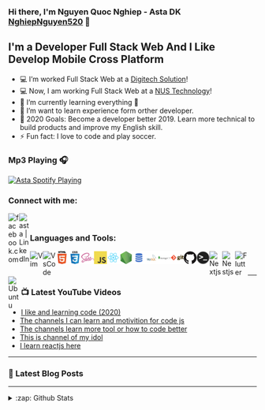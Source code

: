 ### Hi there, I'm Nguyen Quoc Nghiep - Asta DK [NghiepNguyen520][website] 👋

## I'm a Developer Full Stack Web And I Like Develop Mobile Cross Platform

- 💻 I’m worked Full Stack Web at a [Digitech Solution][website]!
- 💻 Now, I am working Full Stack Web at a [NUS Technology][website]!
- 🌱 I’m currently learning everything 🤣
- 👯 I’m want to learn experience form orther developer.
- 🥅 2020 Goals: Become a developer better 2019. Learn  more technical to build products and improve my English skill.
- ⚡ Fun fact: I love to code and play soccer.

### Mp3 Playing 🎧
[<img src="https://static-zmp3.zadn.vn/skins/common/logo600.png" alt="Asta Spotify Playing" width="350" />](https://zingmp3.vn/video-clip/Que-Huong-Viet-Nam-Anh-Khang-Suboi/ZWZ9DE6F.html)

### Connect with me:

[<img align="left" alt="facebook.com" width="22px" src="https://www.facebook.com/images/fb_icon_325x325.png" />][website]
[<img align="left" alt="asta | LinkedIn" width="22px" src="https://sotaydoanhtri.com/wp-content/uploads/2019/11/Linked-Helper.png" />][linkedin]

<br />

### Languages and Tools:

[<img align="left" alt="Vim" width="26px" src="https://upload.wikimedia.org/wikipedia/commons/thumb/4/4f/Neovim-logo.svg/1280px-Neovim-logo.svg.png" />][Nvim]
[<img align="left" alt="VsCode" width="26px" src="https://upload.wikimedia.org/wikipedia/commons/thumb/2/2d/Visual_Studio_Code_1.18_icon.svg/1200px-Visual_Studio_Code_1.18_icon.svg.png" />][Nvim]
[<img align="left" alt="HTML5" width="26px" src="https://raw.githubusercontent.com/github/explore/80688e429a7d4ef2fca1e82350fe8e3517d3494d/topics/html/html.png" />][HTML]
[<img align="left" alt="CSS3" width="26px" src="https://raw.githubusercontent.com/github/explore/80688e429a7d4ef2fca1e82350fe8e3517d3494d/topics/css/css.png" />][CSS]
[<img align="left" alt="Sass" width="26px" src="https://raw.githubusercontent.com/github/explore/80688e429a7d4ef2fca1e82350fe8e3517d3494d/topics/sass/sass.png" />][SCSS]
[<img align="left" alt="JavaScript" width="26px" src="https://raw.githubusercontent.com/github/explore/80688e429a7d4ef2fca1e82350fe8e3517d3494d/topics/javascript/javascript.png" />][JS]
[<img align="left" alt="React" width="26px" src="https://raw.githubusercontent.com/github/explore/80688e429a7d4ef2fca1e82350fe8e3517d3494d/topics/react/react.png" />][REACT]
[<img align="left" alt="Node.js" width="26px" src="https://raw.githubusercontent.com/github/explore/80688e429a7d4ef2fca1e82350fe8e3517d3494d/topics/nodejs/nodejs.png" />][NODE]
[<img align="left" alt="SQL" width="26px" src="https://raw.githubusercontent.com/github/explore/80688e429a7d4ef2fca1e82350fe8e3517d3494d/topics/sql/sql.png" />][SQL]
[<img align="left" alt="MySQL" width="26px" src="https://raw.githubusercontent.com/github/explore/80688e429a7d4ef2fca1e82350fe8e3517d3494d/topics/mysql/mysql.png" />][MYSQL]
[<img align="left" alt="MongoDB" width="26px" src="https://raw.githubusercontent.com/github/explore/80688e429a7d4ef2fca1e82350fe8e3517d3494d/topics/mongodb/mongodb.png" />][MONGO]
[<img align="left" alt="Git" width="26px" src="https://raw.githubusercontent.com/github/explore/80688e429a7d4ef2fca1e82350fe8e3517d3494d/topics/git/git.png" />][GIT]
[<img align="left" alt="GitHub" width="26px" src="https://raw.githubusercontent.com/github/explore/78df643247d429f6cc873026c0622819ad797942/topics/github/github.png" />][GITHUB]
[<img align="left" alt="Terminal" width="26px" src="https://raw.githubusercontent.com/github/explore/80688e429a7d4ef2fca1e82350fe8e3517d3494d/topics/terminal/terminal.png" />][TERMINAL]
[<img align="left" alt="Nextjs" width="26px" src="https://huudoanh.com/content/images/2019/10/nextjs-banner-1.png" />][Nextjs]
[<img align="left" alt="Nestjs" width="26px" src="https://d33wubrfki0l68.cloudfront.net/e937e774cbbe23635999615ad5d7732decad182a/26072/logo-small.ede75a6b.svg" />][Nextjs]
[<img align="left" alt="Flutter" width="26px" src="https://cdn-images-1.medium.com/max/1200/1*5-aoK8IBmXve5whBQM90GA.png" />][Flutter]
[<img align="left" alt="Ubuntu" width="26px" src="https://icons.iconarchive.com/icons/papirus-team/papirus-apps/256/distributor-logo-ubuntu-icon.png" />][UBUNTU]
<br />
<br />

---

### 📺 Latest YouTube Videos

<!-- YOUTUBE:START -->
- [I like and learning code (2020)](https://www.youtube.com/watch?v=DPnJldwv22o)
- [The channels I can learn and motivition for code js](https://www.youtube.com/channel/UC29ju8bIPH5as8OGnQzwJyA)
- [The channels learn more tool or how to code better](https://www.youtube.com/c/CleverProgrammer/playlists)
- [This is channel of my idol](https://www.youtube.com/c/JomaOppa/playlists)
- [I learn reactjs here](https://www.youtube.com/c/EasyFrontend/playlists)
<!-- YOUTUBE:END -->

---

### 📕 Latest Blog Posts

<!-- BLOG-POST-LIST:START -->

<!-- BLOG-POST-LIST:END -->

---

<details>
  <summary>:zap: Github Stats</summary>

  <img align="left" alt="'Asta's Github Stats" src="https://github-readme-stats.codestackr.vercel.app/api?username=nghiepnguyen520&show_icons=true&hide_border=true" />

</details>

[website]: https://www.facebook.com/asta.nguyen.520/
[linkedin]: https://www.linkedin.com/in/nghiepnguyen520/
[Nextjs]: https://nextjs.org
[Nestjs]: https://nestjs.com
[Flutter]: https://flutter.dev/?gclid=CjwKCAjwkdL6BRAREiwA-kiczKjXJgHLgADsqlfFRwp4br1yL6vZbQP3_b89adg3taYxSVS0nSH_9xoCg7UQAvD_BwE&gclsrc=aw.dso
[Nvim]: https://neovim.io
[Vscode]: https://code.visualstudio.com
[HTML]: https://vi.wikipedia.org/wiki/HTML
[CSS]: https://sass-lang.com/guide
[SCSS]: https://sass-lang.com/guide
[JS]: https://www.w3schools.com/js/
[SQL]: https://www.w3schools.com/js/
[MYSQL]: https://www.w3schools.com/js/
[MONGO]: https://www.w3schools.com/js/
[REACT]: https://reactjs.org
[NODE]: https://nodejs.org/en/
[UBUNTU]: https://ubuntu.com
[GIT]: https://github.com/nghiepnguyen520
[GITHUB]: https://github.com/nghiepnguyen520
[TERMINAL]: https://github.com/nghiepnguyen520
